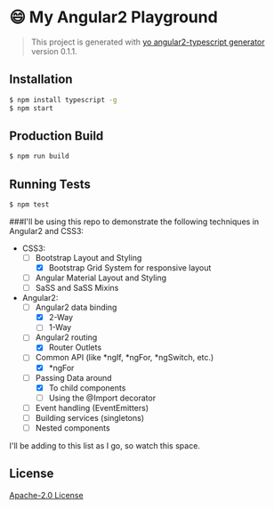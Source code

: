 # :smile: My Angular2 Playground
> This project is generated with [yo angular2-typescript generator](https://github.com/shibbir/generator-angular2-typescript) version 0.1.1.

## Installation

```bash
$ npm install typescript -g
$ npm start
```

## Production Build
```bash
$ npm run build
```

## Running Tests
```bash
$ npm test
```

###I'll be using this repo to demonstrate the following techniques in Angular2 and CSS3:

*   CSS3:
    - [ ] Bootstrap Layout and Styling
        - [x] Bootstrap Grid System for responsive layout
    - [ ] Angular Material Layout and Styling
    - [ ] SaSS and SaSS Mixins
*   Angular2:
    - [ ] Angular2 data binding
       - [x] 2-Way
       - [ ] 1-Way
    - [ ] Angular2 routing
        - [x] Router Outlets 
    - [ ] Common API (like *ngIf, *ngFor, *ngSwitch, etc.)
        - [x] *ngFor
    - [ ] Passing Data around
        - [x] To child components
        - [ ] Using the @Import decorator
    - [ ] Event handling (EventEmitters)
    - [ ] Building services (singletons)
    - [ ] Nested components

I'll be adding to this list as I go, so watch this space.



## License
<a href="https://opensource.org/licenses/Apache-2.0">Apache-2.0 License</a>
